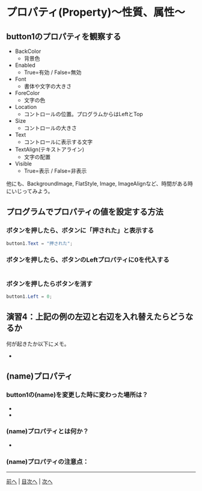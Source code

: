 # プロパティ(Property)～性質、属性～

## button1のプロパティを観察する
- BackColor
  - 背景色
- Enabled
  - True=有効 / False=無効
- Font
  - 書体や文字の大きさ
- ForeColor
  - 文字の色
- Location
  - コントロールの位置。プログラムからはLeftとTop
- Size
  - コントロールの大きさ
- Text
  - コントロールに表示する文字
- TextAlign(テキストアライン)
  - 文字の配置
- Visible
  - True=表示 / False=非表示

他にも、BackgroundImage, FlatStyle, Image, ImageAlignなど、時間がある時にいじってみよう。

## プログラムでプロパティの値を設定する方法
### ボタンを押したら、ボタンに「押された」と表示する

```cs
button1.Text = "押された";
```

### ボタンを押したら、ボタンのLeftプロパティに0を代入する

```cs
```

### ボタンを押したらボタンを消す

```cs
button1.Left = 0;
```

## 演習4：上記の例の左辺と右辺を入れ替えたらどうなるか
何が起きたか以下にメモ。

-

## (name)プロパティ
### button1の(name)を変更した時に変わった場所は？
-
-

### (name)プロパティとは何か？
-

### (name)プロパティの注意点：


---

[前へ](03.md) | [目次へ](README.md#%E7%9B%AE%E6%AC%A1) | [次へ](05.md)
